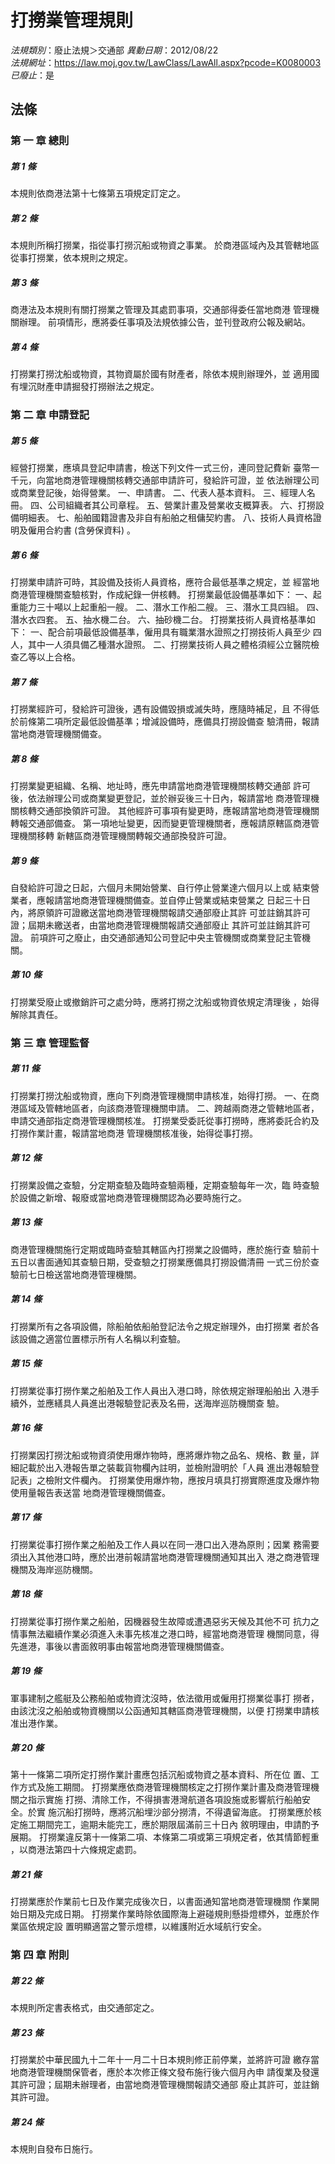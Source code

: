 # 打撈業管理規則

*法規類別*：廢止法規＞交通部
*異動日期*：2012/08/22  
*法規網址*：https://law.moj.gov.tw/LawClass/LawAll.aspx?pcode=K0080003
*已廢止*：是


## 法條
### 第 一 章 總則

##### 第 1 條
本規則依商港法第十七條第五項規定訂定之。

##### 第 2 條
本規則所稱打撈業，指從事打撈沉船或物資之事業。
於商港區域內及其管轄地區從事打撈業，依本規則之規定。

##### 第 3 條
商港法及本規則有關打撈業之管理及其處罰事項，交通部得委任當地商港
管理機關辦理。
前項情形，應將委任事項及法規依據公告，並刊登政府公報及網站。

##### 第 4 條
打撈業打撈沈船或物資，其物資屬於國有財產者，除依本規則辦理外，並
適用國有埋沉財產申請掘發打撈辦法之規定。

### 第 二 章 申請登記

##### 第 5 條
經營打撈業，應填具登記申請書，檢送下列文件一式三份，連同登記費新
臺幣一千元，向當地商港管理機關核轉交通部申請許可，發給許可證，並
依法辦理公司或商業登記後，始得營業。
一、申請書。
二、代表人基本資料。
三、經理人名冊。
四、公司組織者其公司章程。
五、營業計畫及營業收支概算表。
六、打撈設備明細表。
七、船舶國籍證書及非自有船舶之租傭契約書。
八、技術人員資格證明及僱用合約書 (含勞保資料) 。


##### 第 6 條
打撈業申請許可時，其設備及技術人員資格，應符合最低基準之規定，並
經當地商港管理機關查驗核對，作成紀錄一併核轉。
打撈業最低設備基準如下：
一、起重能力三十噸以上起重船一艘。
二、潛水工作船二艘。
三、潛水工具四組。
四、潛水衣四套。
五、抽水機二台。
六、抽砂機二台。
打撈業技術人員資格基準如下：
一、配合前項最低設備基準，僱用具有職業潛水證照之打撈技術人員至少
    四人，其中一人須具備乙種潛水證照。
二、打撈業技術人員之體格須經公立醫院檢查乙等以上合格。


##### 第 7 條
打撈業經許可，發給許可證後，遇有設備毀損或滅失時，應隨時補足，且
不得低於前條第二項所定最低設備基準；增減設備時，應備具打撈設備查
驗清冊，報請當地商港管理機關備查。

##### 第 8 條
打撈業變更組織、名稱、地址時，應先申請當地商港管理機關核轉交通部
許可後，依法辦理公司或商業變更登記，並於辦妥後三十日內，報請當地
商港管理機關核轉交通部換領許可證。
其他經許可事項有變更時，應報請當地商港管理機關轉報交通部備查。
第一項地址變更，因而變更管理機關者，應報請原轄區商港管理機關移轉
新轄區商港管理機關轉報交通部換發許可證。

##### 第 9 條
自發給許可證之日起，六個月未開始營業、自行停止營業達六個月以上或
結束營業者，應報請當地商港管理機關備查。並自停止營業或結束營業之
日起三十日內，將原領許可證繳送當地商港管理機關報請交通部廢止其許
可並註銷其許可證；屆期未繳送者，由當地商港管理機關報請交通部廢止
其許可並註銷其許可證。
前項許可之廢止，由交通部通知公司登記中央主管機關或商業登記主管機
關。

##### 第 10 條
打撈業受廢止或撤銷許可之處分時，應將打撈之沈船或物資依規定清理後
，始得解除其責任。

### 第 三 章 管理監督

##### 第 11 條
打撈業打撈沈船或物資，應向下列商港管理機關申請核准，始得打撈。
一、在商港區域及管轄地區者，向該商港管理機關申請。
二、跨越兩商港之管轄地區者，申請交通部指定商港管理機關核准。
打撈業受委託從事打撈時，應將委託合約及打撈作業計畫，報請當地商港
管理機關核准後，始得從事打撈。


##### 第 12 條
打撈業設備之查驗，分定期查驗及臨時查驗兩種，定期查驗每年一次，臨
時查驗於設備之新增、報廢或當地商港管理機關認為必要時施行之。

##### 第 13 條
商港管理機關施行定期或臨時查驗其轄區內打撈業之設備時，應於施行查
驗前十五日以書面通知其查驗日期，受查驗之打撈業應備具打撈設備清冊
一式三份於查驗前七日檢送當地商港管理機關。

##### 第 14 條
打撈業所有之各項設備，除船舶依船舶登記法令之規定辦理外，由打撈業
者於各該設備之適當位置標示所有人名稱以利查驗。

##### 第 15 條
打撈業從事打撈作業之船舶及工作人員出入港口時，除依規定辦理船舶出
入港手續外，並應繕具人員進出港報驗登記表及名冊，送海岸巡防機關查
驗。

##### 第 16 條
打撈業因打撈沈船或物資須使用爆炸物時，應將爆炸物之品名、規格、數
量，詳細記載於出入港報告單之裝載貨物欄內註明，並檢附證明於「人員
進出港報驗登記表」之檢附文件欄內。
打撈業使用爆炸物，應按月填具打撈實際進度及爆炸物使用量報告表送當
地商港管理機關備查。

##### 第 17 條
打撈業從事打撈作業之船舶及工作人員以在同一港口出入港為原則；因業
務需要須出入其他港口時，應於出港前報請當地商港管理機關通知其出入
港之商港管理機關及海岸巡防機關。

##### 第 18 條
打撈業從事打撈作業之船舶，因機器發生故障或遭遇惡劣天候及其他不可
抗力之情事無法繼續作業必須進入未事先核准之港口時，經當地商港管理
機關同意，得先進港，事後以書面敘明事由報當地商港管理機關備查。

##### 第 19 條
軍事建制之艦艇及公務船舶或物資沈沒時，依法徵用或僱用打撈業從事打
撈者，由該沈沒之船舶或物資機關以公函通知其轄區商港管理機關，以便
打撈業申請核准出港作業。

##### 第 20 條
第十一條第二項所定打撈作業計畫應包括沉船或物資之基本資料、所在位
置、工作方式及施工期間。
打撈業應依商港管理機關核定之打撈作業計畫及商港管理機關之指示實施
打撈、清除工作，不得損害港灣航道各項設施或影響航行船舶安全。於實
施沉船打撈時，應將沉船埋沙部分撈清，不得遺留海底。
打撈業應於核定施工期間完工，逾期未能完工，應於期限屆滿前三十日內
敘明理由，申請酌予展期。
打撈業違反第十一條第二項、本條第二項或第三項規定者，依其情節輕重
，以商港法第四十六條規定處罰。

##### 第 21 條
打撈業應於作業前七日及作業完成後次日，以書面通知當地商港管理機關
作業開始日期及完成日期。
打撈業作業時除依國際海上避碰規則懸掛燈標外，並應於作業區依規定設
置明顯適當之警示燈標，以維護附近水域航行安全。

### 第 四 章 附則

##### 第 22 條
本規則所定書表格式，由交通部定之。

##### 第 23 條
打撈業於中華民國九十二年十一月二十日本規則修正前停業，並將許可證
繳存當地商港管理機關保管者，應於本次修正條文發布施行後六個月內申
請復業及發還其許可證；屆期未辦理者，由當地商港管理機關報請交通部
廢止其許可，並註銷其許可證。

##### 第 24 條
本規則自發布日施行。


